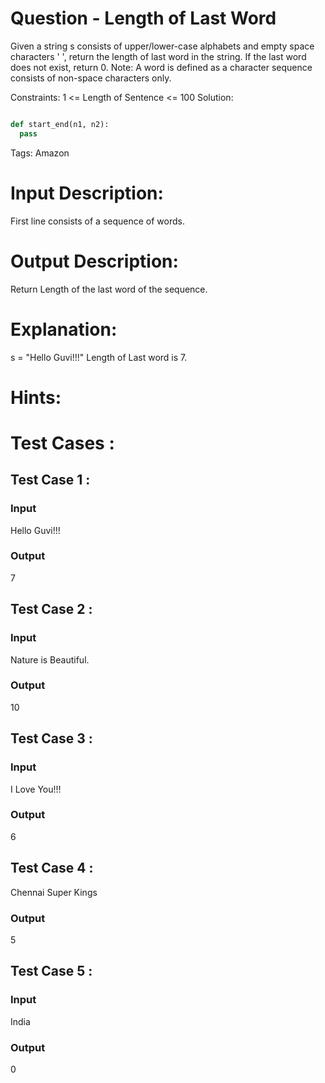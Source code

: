 # Question - Length of Last Word
Given a string s consists of upper/lower-case alphabets and empty space characters ' ', return the length of last word in the string.
If the last word does not exist, return 0.
Note: A word is defined as a character sequence consists of non-space characters only.

Constraints:
1 <= Length of Sentence <= 100
Solution:

```python

def start_end(n1, n2):
  pass

```

Tags:
Amazon

# Input Description:
First line consists of a sequence of words.

# Output Description:
Return Length of the last word of the sequence.

# Explanation:
s = "Hello Guvi!!!"
Length of Last word is 7.

# Hints:


# Test Cases :
## Test Case 1 :
### Input
Hello Guvi!!!
### Output
7


## Test Case 2 :
### Input
Nature is Beautiful.
### Output
10


## Test Case 3 :
### Input
I Love You!!!
### Output
6


## Test Case 4 :
Chennai Super Kings
### Output
5


## Test Case 5 :
### Input
India  
### Output
0
